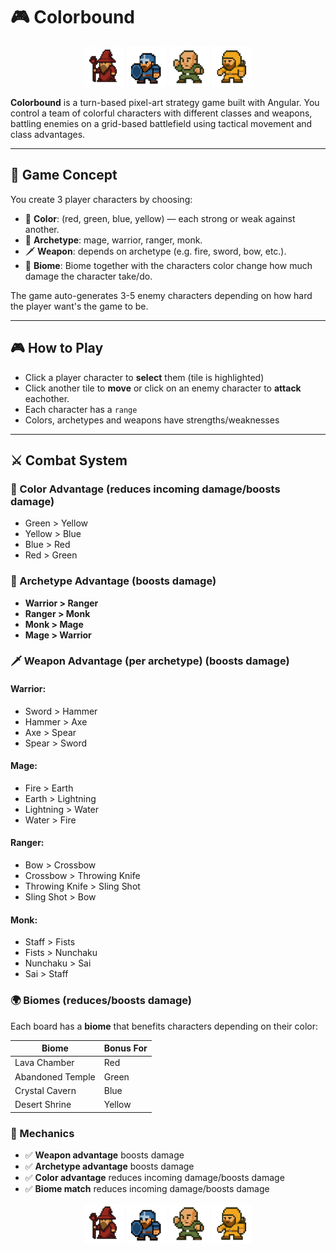 # 🎮 Colorbound 
<p align="center">
  <img src="docs/mage-red.png" width="64" />
  <img src="docs/warrior-blue.png" width="64" />
  <img src="docs/monk-green.png" width="64" />
  <img src="docs/ranger-yellow.png" width="64" />
</p>


**Colorbound** is a turn-based pixel-art strategy game built with Angular. You control a team of colorful characters with different classes and weapons, battling enemies on a grid-based battlefield using tactical movement and class advantages.

---

## 🧠 Game Concept

You create 3 player characters by choosing:
- 🎨 **Color**: (red, green, blue, yellow) — each strong or weak against another.
- 🧙 **Archetype**: mage, warrior, ranger, monk.
- 🗡️ **Weapon**: depends on archetype (e.g. fire, sword, bow, etc.).
- 🌲 **Biome**: Biome together with the characters color change how much damage the character take/do.

The game auto-generates 3-5 enemy characters depending on how hard the player want's the game to be.

---

## 🎮 How to Play

- Click a player character to **select** them (tile is highlighted)
- Click another tile to **move** or click on an enemy character to **attack** eachother.
- Each character has a `range` 
- Colors, archetypes and weapons have strengths/weaknesses


---

## ⚔️ Combat System 

### 🔄 Color Advantage (reduces incoming damage/boosts damage)
- Green > Yellow  
- Yellow > Blue  
- Blue > Red  
- Red > Green

### 🧱 Archetype Advantage (boosts damage)
- **Warrior > Ranger**
- **Ranger > Monk**
- **Monk > Mage**
- **Mage > Warrior**

### 🗡️ Weapon Advantage (per archetype)  (boosts damage)

#### Warrior:
- Sword > Hammer  
- Hammer > Axe  
- Axe > Spear  
- Spear > Sword

#### Mage:
- Fire > Earth  
- Earth > Lightning  
- Lightning > Water  
- Water > Fire

#### Ranger:
- Bow > Crossbow  
- Crossbow > Throwing Knife  
- Throwing Knife > Sling Shot 
- Sling Shot > Bow

#### Monk:
- Staff > Fists  
- Fists > Nunchaku  
- Nunchaku > Sai  
- Sai > Staff

### 🌍 Biomes  (reduces/boosts damage)

Each board has a **biome** that benefits characters depending on their color:

| Biome             | Bonus For |
|-------------------|-----------|
| Lava Chamber      | Red       | 
| Abandoned Temple  | Green     |
| Crystal Cavern    | Blue      | 
| Desert Shrine     | Yellow    | 

### 🎯 Mechanics

- ✅ **Weapon advantage** boosts damage
- ✅ **Archetype advantage** boosts damage
- ✅ **Color advantage** reduces incoming damage/boosts damage
- ✅ **Biome match** reduces incoming damage/boosts damage

<p align="center">
  <img src="docs/mage-red.png" width="64" />
  <img src="docs/warrior-blue.png" width="64" />
  <img src="docs/monk-green.png" width="64" />
  <img src="docs/ranger-yellow.png" width="64" />
</p>
